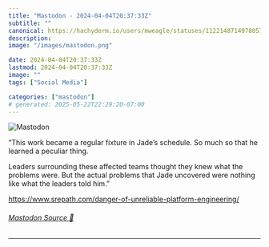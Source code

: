 ```yaml
---
title: "Mastodon - 2024-04-04T20:37:33Z"
subtitle: ""
canonical: https://hachyderm.io/users/mweagle/statuses/112214871497805727
description:
image: "/images/mastodon.png"

date: 2024-04-04T20:37:33Z
lastmod: 2024-04-04T20:37:33Z
image: ""
tags: ["Social Media"]

categories: ["mastodon"]
# generated: 2025-05-22T22:29:20-07:00
---
```

![Mastodon](/images/mastodon.png)

<p>“This work became a regular fixture in Jade’s schedule. So much so that he learned a peculiar thing. </p><p>Leaders surrounding these affected teams thought they knew what the problems were. But the actual problems that Jade uncovered were nothing like what the leaders told him.”</p><p><a href="https://www.srepath.com/danger-of-unreliable-platform-engineering/" target="_blank" rel="nofollow noopener noreferrer" translate="no"><span class="invisible">https://www.</span><span class="ellipsis">srepath.com/danger-of-unreliab</span><span class="invisible">le-platform-engineering/</span></a></p>


###### [Mastodon Source 🐘](https://hachyderm.io/@mweagle/112214871497805727)

___
